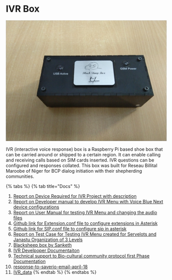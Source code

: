 # IVR Box

![](../.gitbook/assets/img_20180905_232707.jpg)

IVR \(interactive voice response\) box is a Raspberry Pi based shoe box that can be carried around or shipped to a certain region. It can enable calling and receiving calls based on SIM cards inserted. IVR questions can be configured and responses collated. This box was built for Reseau Billital Maroobe of Niger for BCP dialog initiation with their shepherding communities.

{% tabs %}
{% tab title="Docs" %}
1. [ Report on Device Required for IVR Project with description](https://docs.google.com/document/d/1HudMhMxhvZBsAJc8F1CH8Vc-ADVQ7xuPzOarfpo62VQ/edit)
2. [ Report on Developer manual to develop IVR Menu with Voice Blue Next device configurations](https://docs.google.com/document/d/1xGzVPgbdT8BoRKHoBkfWZNusyK925Piiyo51ytuXaFY/edit)
3. [Report on User Manual for testing IVR Menu and changing the audio files](https://docs.google.com/document/d/1xGzVPgbdT8BoRKHoBkfWZNusyK925Piiyo51ytuXaFY/edit)
4. [Github link for Extension.conf file to configure extensions in Asterisk](https://github.com/janastu/regiN/blob/master/extensions.conf)
5. [Github link for SIP.conf file to configure sip in asterisk](https://github.com/janastu/regiN/blob/master/extensions.conf)
6. [Report on Test Case for Testing  IVR Menu created for Servelots and Janastu Organization of 3 Levels](https://docs.google.com/document/d/1apZdQE7X3l3vox5hQWK0tXS1m21Ze7pw77YEIoQiIUY/edit)
7. [Blacksheep box by Sanketh](https://photos.app.goo.gl/QSvPMGrAmPXsfWfB8)
8. [IVR Develpoper Documentaiton](https://docs.google.com/document/d/1nyRiBRECTWZFFdL2QpW6gMdrcmFJMGtSa3xdktO36ig/edit?usp=sharing)
9. [Technical support to Bio-cultural community protocol first Phase Documentation](https://docs.google.com/document/d/1OgQ4X_Njrf8vGiajfU-SJ8mzVsvgoRew3epv3yEyHJw/edit?usp=sharing)
10. [response-to-saverio-email-april-18](https://docs.google.com/document/d/1N6x8JLDkSNPznlS58KnVwn6aQTUyKwFUJa1R2BTr76Y/edit?usp=sharing)
11. [IVR\_data](https://drive.google.com/drive/folders/1HhFADWkh0BwfM2ap6G3DGZfjXBJ2Xksu?usp=sharing)
{% endtab %}
{% endtabs %}

